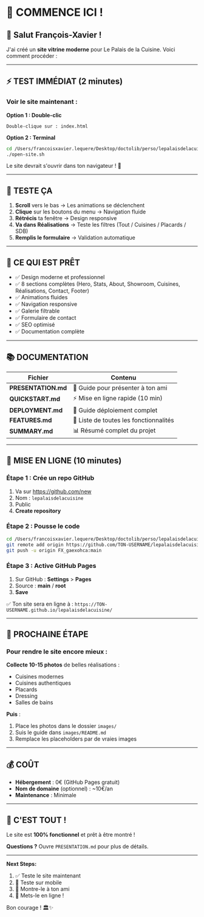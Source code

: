 # 🚀 COMMENCE ICI !

## 👋 Salut François-Xavier !

J'ai créé un **site vitrine moderne** pour Le Palais de la Cuisine. Voici comment procéder :

---

## ⚡ TEST IMMÉDIAT (2 minutes)

### Voir le site maintenant :

**Option 1 : Double-clic**
```
Double-clique sur : index.html
```

**Option 2 : Terminal**
```bash
cd /Users/francoisxavier.lequere/Desktop/doctolib/perso/lepalaisdelacuisine
./open-site.sh
```

Le site devrait s'ouvrir dans ton navigateur ! 🎉

---

## 📱 TESTE ÇA

1. **Scroll** vers le bas → Les animations se déclenchent
2. **Clique** sur les boutons du menu → Navigation fluide
3. **Rétrécis** ta fenêtre → Design responsive
4. **Va dans Réalisations** → Teste les filtres (Tout / Cuisines / Placards / SDB)
5. **Remplis le formulaire** → Validation automatique

---

## 🎯 CE QUI EST PRÊT

- ✅ Design moderne et professionnel
- ✅ 8 sections complètes (Hero, Stats, About, Showroom, Cuisines, Réalisations, Contact, Footer)
- ✅ Animations fluides
- ✅ Navigation responsive
- ✅ Galerie filtrable
- ✅ Formulaire de contact
- ✅ SEO optimisé
- ✅ Documentation complète

---

## 📚 DOCUMENTATION

| Fichier | Contenu |
|---------|---------|
| **PRESENTATION.md** | 🎯 Guide pour présenter à ton ami |
| **QUICKSTART.md** | ⚡ Mise en ligne rapide (10 min) |
| **DEPLOYMENT.md** | 🚀 Guide déploiement complet |
| **FEATURES.md** | 🎨 Liste de toutes les fonctionnalités |
| **SUMMARY.md** | 📊 Résumé complet du projet |

---

## 🚀 MISE EN LIGNE (10 minutes)

### Étape 1 : Crée un repo GitHub
1. Va sur https://github.com/new
2. Nom : `lepalaisdelacuisine`
3. Public
4. **Create repository**

### Étape 2 : Pousse le code
```bash
cd /Users/francoisxavier.lequere/Desktop/doctolib/perso/lepalaisdelacuisine
git remote add origin https://github.com/TON-USERNAME/lepalaisdelacuisine.git
git push -u origin FX_gaexohca:main
```

### Étape 3 : Active GitHub Pages
1. Sur GitHub : **Settings** > **Pages**
2. Source : **main** / **root**
3. **Save**

✅ Ton site sera en ligne à : `https://TON-USERNAME.github.io/lepalaisdelacuisine/`

---

## 📸 PROCHAINE ÉTAPE

### Pour rendre le site encore mieux :

**Collecte 10-15 photos** de belles réalisations :
- Cuisines modernes
- Cuisines authentiques
- Placards
- Dressing
- Salles de bains

**Puis** :
1. Place les photos dans le dossier `images/`
2. Suis le guide dans `images/README.md`
3. Remplace les placeholders par de vraies images

---

## 💰 COÛT

- **Hébergement** : 0€ (GitHub Pages gratuit)
- **Nom de domaine** (optionnel) : ~10€/an
- **Maintenance** : Minimale

---

## 🎉 C'EST TOUT !

Le site est **100% fonctionnel** et prêt à être montré !

**Questions ?** Ouvre `PRESENTATION.md` pour plus de détails.

---

**Next Steps:**
1. ✅ Teste le site maintenant
2. 📱 Teste sur mobile
3. 💬 Montre-le à ton ami
4. 🚀 Mets-le en ligne !

Bon courage ! 🏛️✨

